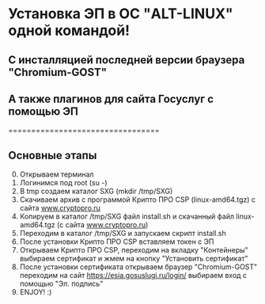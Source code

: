 # Установка ЭП в ОС "ALT-LINUX" одной командой!
## C инсталляцией последней версии браузера "Chromium-GOST" 
## А также плагинов для сайта Госуслуг с помощью ЭП
=================================

## Основные этапы
0. Открываем терминал
1. Логинимся под root (su -)
2. В tmp создаем каталог SXG (mkdir /tmp/SXG)
3. Скачиваем архив с программой Крипто ПРО CSP (linux-amd64.tgz) с сайта www.cryptopro.ru
4. Копируем в каталог /tmp/SXG файл install.sh и скачанный файл linux-amd64.tgz (с сайта www.cryptopro.ru)
5. Переходим в каталог /tmp/SXG и запускаем скрипт install.sh
6. После установки Крипто ПРО CSP вставляем токен с ЭП
7. Открываем Крипто ПРО CSP, переходим на вкладку "Контейнеры" выбираем сертификат и жмем на кнопку "Установить сертификат"
8. После установки сертификата открываем браузер "Chromium-GOST" переходим на сайт https://esia.gosuslugi.ru/login/ выбираем вход с помощью "Эл. подпись"
9. ENJOY! :)
